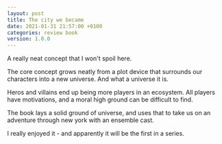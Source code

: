 ```yaml
---
layout: post
title: The city we became
date: 2021-01-31 21:57:00 +0100
categories: review book
version: 1.0.0
---
```


A really neat concept that I won't spoil here.

The core concept grows neatly from a plot device that surrounds our characters into a new universe.
And what a universe it is.

Heros and villains end up being more players in an ecosystem. All players have motivations, and a moral high ground can be difficult to find.

The book lays a solid ground of universe, and uses that to take us on an adventure through new york with an ensemble cast.

I really enjoyed it - and apparently it will be the first in a series.
